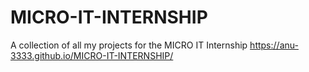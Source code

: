 # MICRO-IT-INTERNSHIP
A collection of all my projects for the MICRO IT Internship
https://anu-3333.github.io/MICRO-IT-INTERNSHIP/
